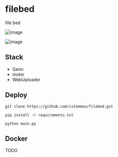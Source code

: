 # filebed
file bed

![image](https://imgkr.cn-bj.ufileos.com/94c48357-0dfa-4253-a5d8-308116057a84.png)

![image](https://imgkr.cn-bj.ufileos.com/59f5eac7-a51b-4958-9546-240ee99f6e12.png)

## Stack

- Sanic
- motor
- WebUploader

## Deploy

```shell
git clone https://github.com/istommao/filebed.git

pip install -r requirements.txt

python main.py
```

## Docker

TODO
